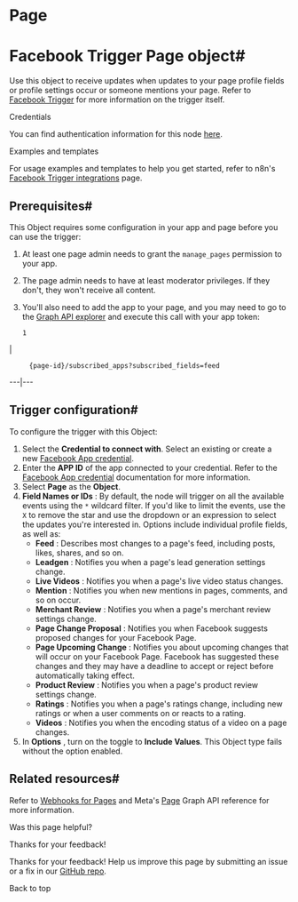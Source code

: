 # Page

[ ](https://github.com/n8n-io/n8n-docs/edit/main/docs/integrations/builtin/trigger-nodes/n8n-nodes-base.facebooktrigger/page.md "Edit this page")

# Facebook Trigger Page object#

Use this object to receive updates when updates to your page profile fields or profile settings occur or someone mentions your page. Refer to [Facebook Trigger](../) for more information on the trigger itself.

Credentials

You can find authentication information for this node [here](../../../credentials/facebookapp/).

Examples and templates

For usage examples and templates to help you get started, refer to n8n's [Facebook Trigger integrations](https://n8n.io/integrations/facebook-trigger/) page.

## Prerequisites#

This Object requires some configuration in your app and page before you can use the trigger:

  1. At least one page admin needs to grant the `manage_pages` permission to your app.
  2. The page admin needs to have at least moderator privileges. If they don't, they won't receive all content.
  3. You'll also need to add the app to your page, and you may need to go to the [Graph API explorer](https://developers.facebook.com/tools/explorer/) and execute this call with your app token:
         
         1

| 
         
         {page-id}/subscribed_apps?subscribed_fields=feed
           
  
---|---  
  



## Trigger configuration#

To configure the trigger with this Object:

  1. Select the **Credential to connect with**. Select an existing or create a new [Facebook App credential](../../../credentials/facebookapp/).
  2. Enter the **APP ID** of the app connected to your credential. Refer to the [Facebook App credential](../../../credentials/facebookapp/) documentation for more information.
  3. Select **Page** as the **Object**.
  4. **Field Names or IDs** : By default, the node will trigger on all the available events using the `*` wildcard filter. If you'd like to limit the events, use the `X` to remove the star and use the dropdown or an expression to select the updates you're interested in. Options include individual profile fields, as well as:
     * **Feed** : Describes most changes to a page's feed, including posts, likes, shares, and so on.
     * **Leadgen** : Notifies you when a page's lead generation settings change.
     * **Live Videos** : Notifies you when a page's live video status changes.
     * **Mention** : Notifies you when new mentions in pages, comments, and so on occur.
     * **Merchant Review** : Notifies you when a page's merchant review settings change.
     * **Page Change Proposal** : Notifies you when Facebook suggests proposed changes for your Facebook Page.
     * **Page Upcoming Change** : Notifies you about upcoming changes that will occur on your Facebook Page. Facebook has suggested these changes and they may have a deadline to accept or reject before automatically taking effect.
     * **Product Review** : Notifies you when a page's product review settings change.
     * **Ratings** : Notifies you when a page's ratings change, including new ratings or when a user comments on or reacts to a rating.
     * **Videos** : Notifies you when the encoding status of a video on a page changes.
  5. In **Options** , turn on the toggle to **Include Values**. This Object type fails without the option enabled.



## Related resources#

Refer to [Webhooks for Pages](https://developers.facebook.com/docs/graph-api/webhooks/getting-started/webhooks-for-pages) and Meta's [Page](https://developers.facebook.com/docs/graph-api/webhooks/reference/page/) Graph API reference for more information.

Was this page helpful? 

Thanks for your feedback! 

Thanks for your feedback! Help us improve this page by submitting an issue or a fix in our [GitHub repo](https://github.com/n8n-io/n8n-docs). 

Back to top 
